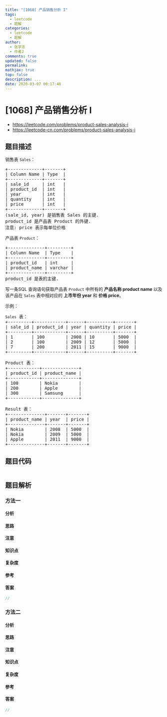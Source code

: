 ```yaml
---
title: "[1068] 产品销售分析 I"
tags:
  - leetcode
  - 题解
categories:
  - leetcode
  - 题解
author:
  - 张学志
  - 作者2
comments: true
updated: false
permalink:
mathjax: true
top: false
description: ...
date: 2020-03-07 00:17:48
---
```



# [1068] 产品销售分析 I
* https://leetcode.com/problems/product-sales-analysis-i
* https://leetcode-cn.com/problems/product-sales-analysis-i


## 题目描述

<p>销售表&nbsp;<code>Sales</code>：</p>

<pre>
+-------------+-------+
| Column Name | Type  |
+-------------+-------+
| sale_id     | int   |
| product_id  | int   |
| year        | int   |
| quantity    | int   |
| price       | int   |
+-------------+-------+
(sale_id, year) 是销售表 Sales 的主键.
product_id 是产品表 Product 的外键.
注意: price 表示每单位价格
</pre>

<p>产品表&nbsp;<code>Product</code>：</p>

<pre>
+--------------+---------+
| Column Name  | Type    |
+--------------+---------+
| product_id   | int     |
| product_name | varchar |
+--------------+---------+
product_id&nbsp;是表的主键.
</pre>

<p>写一条SQL&nbsp;查询语句获取产品表 <code>Product</code>&nbsp;中所有的&nbsp;<strong>产品名称&nbsp;product name</strong>&nbsp;以及 该产品在 <code>Sales</code>&nbsp;表中相对应的 <strong>上市年份 year</strong>&nbsp;和 <strong>价格 price</strong>。</p>

<p>示例：</p>

<pre>
<code>Sales</code> 表：
+---------+------------+------+----------+-------+
| sale_id | product_id | year | quantity | price |
+---------+------------+------+----------+-------+ 
| 1       | 100        | 2008 | 10       | 5000  |
| 2       | 100        | 2009 | 12       | 5000  |
| 7       | 200        | 2011 | 15       | 9000  |
+---------+------------+------+----------+-------+

Product 表：
+------------+--------------+
| product_id | product_name |
+------------+--------------+
| 100        | Nokia        |
| 200        | Apple        |
| 300        | Samsung      |
+------------+--------------+

Result 表：
+--------------+-------+-------+
| product_name | year  | price |
+--------------+-------+-------+
| Nokia        | 2008  | 5000  |
| Nokia        | 2009  | 5000  |
| Apple        | 2011  | 9000  |
+--------------+-------+-------+
</pre>



## 题目代码

```cpp
```


## 题目解析


### 方法一

#### 分析

#### 思路

#### 注意

#### 知识点

#### 复杂度

#### 参考

#### 答案

```cpp
//
```


### 方法二

#### 分析

#### 思路

#### 注意

#### 知识点

#### 复杂度

#### 参考

#### 答案

```cpp
//
```


